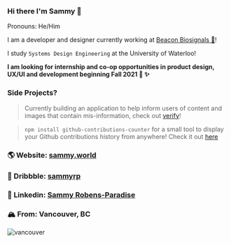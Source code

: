 ### Hi there I'm Sammy 👋
Pronouns: He/Him

I am a developer and designer currently working at [Beacon Biosignals 🧠](https://beacon.bio/)!

I study `Systems Design Engineering` at the University of Waterloo!

<b>I am looking  for internship and co-op opportunities in product design, UX/UI and development beginning Fall 2021 🍁 ✨</b>

### Side Projects?
> Currently building an application to help inform users of content and images that contain mis-information, check out [verify](https://github.com/SammyRobensParadise/verify)!

> `npm install github-contributions-counter` for a small tool to display your Github contributions history from anywhere! Check it out [here](https://github.com/SammyRobensParadise/github-contributions-counter)

### 🌎 Website: [sammy.world](https://sammy.world)

### 🏀 Dribbble: [sammyrp](https://dribbble.com/sammyrp)

### 🔗 Linkedin: [Sammy Robens-Paradise](https://www.linkedin.com/in/sammy-robens-paradise/)

### 🏔 From: Vancouver, BC
![vancouver](https://i.ibb.co/Wz6nB05/about-background-7efcfe8e.png)
